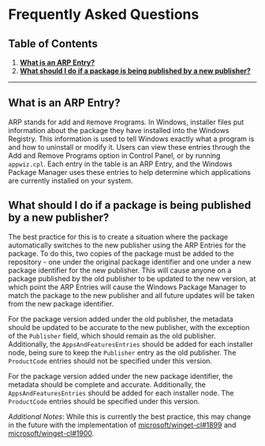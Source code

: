 # Frequently Asked Questions
## Table of Contents
  1. [**What is an ARP Entry?**](#what-is-an-arp-entry)
  1. [**What should I do if a package is being published by a new publisher?**](#what-should-i-do-if-a-package-is-being-published-by-a-new-publisher)
-----
## **What is an ARP Entry?**
ARP stands for `A`dd and `R`emove `P`rograms. In Windows, installer files put information about the package they have installed into the Windows Registry. This information is used to tell Windows exactly what a program is and how to uninstall or modify it. Users can view these entries through the Add and Remove Programs option in Control Panel, or by running `appwiz.cpl`. Each entry in the table is an ARP Entry, and the Windows Package Manager uses these entries to help determine which applications are currently installed on your system.

## **What should I do if a package is being published by a new publisher?**
The best practice for this is to create a situation where the package automatically switches to the new publisher using the ARP Entries for the package. To do this, two copies of the package must be added to the repository - one under the original package identifier and one under a new package identifier for the new publisher. This will cause anyone on a package published by the old publisher to be updated to the new version, at which point the ARP Entries will cause the Windows Package Manager to match the package to the new publisher and all future updates will be taken from the new package identifier.

For the package version added under the old publisher, the metadata should be updated to be accurate to the new publisher, with the exception of the `Publisher` field, which should remain as the old publisher. Additionally, the `AppsAndFeaturesEntries` should be added for each installer node, being sure to keep the `Publisher` entry as the old publisher. The `ProductCode` entries should not be specified under this version.

For the package version added under the new package identifier, the metadata should be complete and accurate. Additionally, the `AppsAndFeaturesEntries` should be added for each installer node. The `ProductCode` entries should be specified under this version.

*Additional Notes*:
While this is currently the best practice, this may change in the future with the implementation of [microsoft/winget-cl#1899](https://github.com/microsoft/winget-cli/issues/1899) and [microsoft/winget-cl#1900](https://github.com/microsoft/winget-cli/issues/1900).